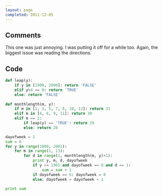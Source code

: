 ```yaml
---
layout: page
completed: 2011-12-05
---
```


## Comments

This one was just annoying. I was putting it off for a while too. Again, the
biggest issue was reading the directions.

## Code

```python
def leap(y):
	if y in [1900, 2000]: return 'FALSE'
	elif y%4 == 0: return 'TRUE'
	else: return 'FALSE'
	
def monthlength(m, y):
	if m in [1, 3, 5, 7, 8, 10, 12]: return 31
	elif m in [4, 6, 9, 11]: return 30
	elif m == 2:
		if leap(y) == 'TRUE': return 29
		else: return 28

dayofweek = 1
sum = 0
for y in range(1900, 2001):
	for m in range(1, 13):
		for d in range(1, monthlength(m, y)+1):
			print y, m, d, dayofweek
			if y >= 1901 and dayofweek == 0 and d == 1:
				sum = sum + 1
			if dayofweek == 6: dayofweek = 0
			else: dayofweek = dayofweek + 1

print sum
```
